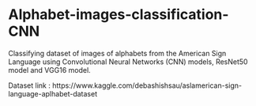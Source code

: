 # Alphabet-images-classification-CNN
Classifying dataset of images of alphabets from the American Sign Language using Convolutional Neural Networks (CNN) models, ResNet50 model and VGG16 model.
<p>Dataset link : https://www.kaggle.com/debashishsau/aslamerican-sign-language-aplhabet-dataset<p/>
